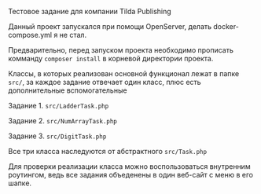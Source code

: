 Тестовое задание для компании Tilda Publishing

Данный проект запускался при помощи OpenServer, делать docker-compose.yml я не стал.

Предварительно, перед запуском проекта необходимо прописать комманду `composer install` в корневой директории проекта.

Классы, в которых реализован основной функционал лежат в папке `src/`, за каждое задание отвечает один класс, плюс есть дополнительные вспомогательные

Задание 1. `src/LadderTask.php`

Задание 2. `src/NumArrayTask.php`

Задание 3. `src/DigitTask.php`

Все три класса наследуются от абстрактного `src/Task.php`


Для проверки реализации класса можно воспользоваться внутренним роутингом, ведь все задания объеденены в один веб-сайт с меню в его шапке.  